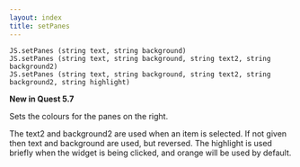 ```yaml
---
layout: index
title: setPanes
---
```


    JS.setPanes (string text, string background)
    JS.setPanes (string text, string background, string text2, string background2)
    JS.setPanes (string text, string background, string text2, string background2, string highlight)

**New in Quest 5.7**

Sets the colours for the panes on the right.

The text2 and background2 are used when an item is selected. If not given then text and background are used, but reversed. The highlight is used briefly when the widget is being clicked, and orange will be used by default.
